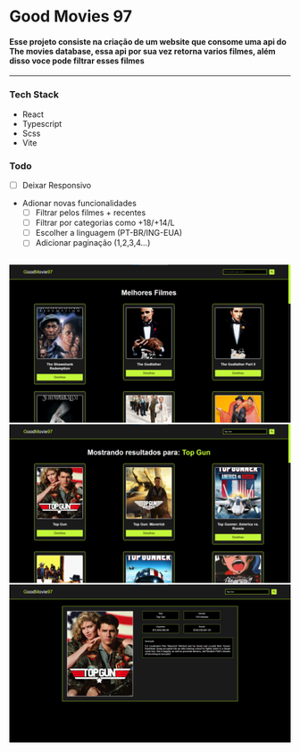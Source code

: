 # Good Movies 97

#### Esse projeto consiste na criação de um website que consome uma api do The movies database, essa api por sua vez retorna varios filmes, além disso voce pode filtrar esses filmes

---

### Tech Stack

- React
- Typescript
- Scss
- Vite

### Todo

- [ ] Deixar Responsivo
- Adionar novas funcionalidades
  - [ ] Filtrar pelos filmes + recentes
  - [ ] Filtrar por categorias como +18/+14/L
  - [ ] Escolher a linguagem (PT-BR/ING-EUA)
  - [ ] Adicionar paginação (1,2,3,4...)

##

![alt text](image.png)
![alt text](image-1.png)
![alt text](image-2.png)
